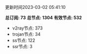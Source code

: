 更新时间2023-03-02 05:41:10

**总订阅: 73**
**总节点: 1304**
**有效节点: 532**
- v2ray节点: 373
- trojan节点: 34
- ss节点: 122
- ssr节点: 3
